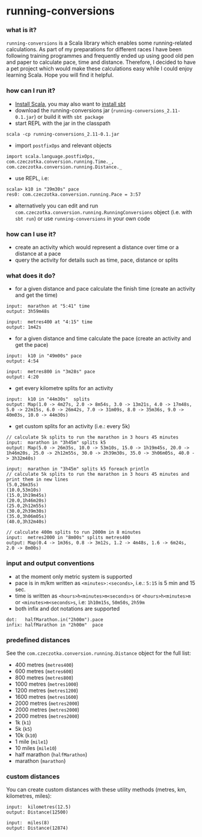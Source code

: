 # running-conversions

### what is it?

`running-conversions` is a Scala library which enables some running-related calculations. As part of my preparations for different races I have been following training programmes and frequently ended up using good old pen and paper to calculate pace, time and distance. Therefore, I decided to have a pet project which would make these calculations easy while I could enjoy learning Scala. Hope you will find it helpful.

### how can I run it?
 * [Install Scala](http://www.scala-lang.org/download/install.html), you may also want to [install sbt](http://www.scala-sbt.org/0.13/docs/Setup.html)
 * download the running-conversions jar (`running-conversions_2.11-0.1.jar`) or build it with `sbt package`
 * start REPL with the jar in the classpath 
```
scala -cp running-conversions_2.11-0.1.jar
```
 * import `postfixOps` and relevant objects
```
import scala.language.postfixOps, com.czeczotka.conversion.running.Time._, com.czeczotka.conversion.running.Distance._
```
 * use REPL, i.e:
```
scala> k10 in "39m30s" pace
res0: com.czeczotka.conversion.running.Pace = 3:57
```
 * alternatively you can edit and run `com.czeczotka.conversion.running.RunningConversions` object (i.e. with  `sbt run`) or use `running-conversions` in your own code

### how can I use it?

 * create an activity which would represent a distance over time or a distance at a pace 
 * query the activity for details such as time, pace, distance or splits

### what does it do?
 * for a given distance and pace calculate the finish time (create an activity and get the time)
```
input:  marathon at "5:41" time 
output: 3h59m48s
```
```
input:  metres400 at "4:15" time 
output: 1m42s
```
 * for a given distance and time calculate the pace (create an activity and get the pace)
```
input:  k10 in "49m00s" pace 
output: 4:54
```
```
input:  metres800 in "3m28s" pace 
output: 4:20
```
 * get every kilometre splits for an activity
```
input:  k10 in "44m30s"  splits
output: Map(1.0 -> 4m27s, 2.0 -> 8m54s, 3.0 -> 13m21s, 4.0 -> 17m48s, 5.0 -> 22m15s, 6.0 -> 26m42s, 7.0 -> 31m09s, 8.0 -> 35m36s, 9.0 -> 40m03s, 10.0 -> 44m30s)
```
 * get custom splits for an activity (i.e.: every 5k)
```
// calculate 5k splits to run the marathon in 3 hours 45 minutes
input:  marathon in "3h45m" splits k5
output: Map(5.0 -> 26m35s, 10.0 -> 53m10s, 15.0 -> 1h19m45s, 20.0 -> 1h46m20s, 25.0 -> 2h12m55s, 30.0 -> 2h39m30s, 35.0 -> 3h06m05s, 40.0 -> 3h32m40s)
```
```
input:  marathon in "3h45m" splits k5 foreach println
// calculate 5k splits to run the marathon in 3 hours 45 minutes and print them in new lines
(5.0,26m35s)
(10.0,53m10s)
(15.0,1h19m45s)
(20.0,1h46m20s)
(25.0,2h12m55s)
(30.0,2h39m30s)
(35.0,3h06m05s)
(40.0,3h32m40s)
``` 
```
// calculate 400m splits to run 2000m in 8 minutes
input:  metres2000 in "8m00s" splits metres400
output: Map(0.4 -> 1m36s, 0.8 -> 3m12s, 1.2 -> 4m48s, 1.6 -> 6m24s, 2.0 -> 8m00s)
```

### input and output conventions
 * at the moment only metric system is supported 
 * pace is in m/km written as `<minutes>:<seconds>`, i.e.: `5:15` is 5 min and 15 sec.
 * time is written as `<hours>h<minutes>m<seconds>s` or `<hours>h<minutes>m` or `<minutes>m<seconds>s`, i.e: `1h10m15s`, `50m50s`, `2h59m`
 * both infix and dot notations are supported
```
dot:   halfMarathon.in("2h00m").pace
infix: halfMarathon in "2h00m"  pace
```

### predefined distances
See the `com.czeczotka.conversion.running.Distance` object for the full list:
 * 400 metres (`metres400`)
 * 600 metres (`metres600`)
 * 800 metres (`metres800`)
 * 1000 metres (`metres1000`)
 * 1200 metres (`metres1200`)
 * 1600 metres (`metres1600`)
 * 2000 metres (`metres2000`)
 * 2000 metres (`metres2000`)
 * 2000 metres (`metres2000`)
 * 1k (`k1`)
 * 5k (`k5`)
 * 10k (`k10`)
 * 1 mile (`mile1`)
 * 10 miles (`mile10`)
 * half marathon (`halfMarathon`)
 * marathon (`marathon`)

### custom distances
You can create custom distances with these utility methods (metres, km, kilometres, miles):
```
input:  kilometres(12.5)
output: Distance(12500)
```
```
input:  miles(8)
output: Distance(12874)
```
